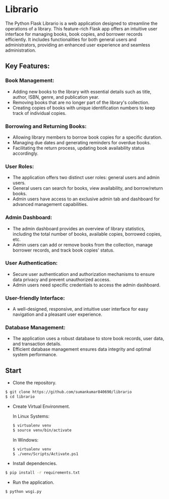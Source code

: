 # Librario

The Python Flask Librario is a web application designed to streamline the operations of a library. This feature-rich Flask app offers an intuitive user interface for managing books, book copies, and borrower records efficiently. It includes functionalities for both general users and administrators, providing an enhanced user experience and seamless administration.

## Key Features:

### Book Management:

- Adding new books to the library with essential details such as title, author, ISBN, genre, and publication year.
- Removing books that are no longer part of the library's collection.
- Creating copies of books with unique identification numbers to keep track of individual copies.

### Borrowing and Returning Books:

- Allowing library members to borrow book copies for a specific duration.
- Managing due dates and generating reminders for overdue books.
- Facilitating the return process, updating book availability status accordingly.

### User Roles:

- The application offers two distinct user roles: general users and admin users.
- General users can search for books, view availability, and borrow/return books.
- Admin users have access to an exclusive admin tab and dashboard for advanced management capabilities.

### Admin Dashboard:

- The admin dashboard provides an overview of library statistics, including the total number of books, available copies, borrowed copies, etc.
- Admin users can add or remove books from the collection, manage borrower records, and track book copies' status.

### User Authentication:

- Secure user authentication and authorization mechanisms to ensure data privacy and prevent unauthorized access.
- Admin users need specific credentials to access the admin dashboard.

### User-friendly Interface:

- A well-designed, responsive, and intuitive user interface for easy navigation and a pleasant user experience.

### Database Management:

- The application uses a robust database to store book records, user data, and transaction details.
- Efficient database management ensures data integrity and optimal system performance.


## Start

- Clone the repository.

```sh
$ git clone https://github.com/sumankumar840690/librario
$ cd librario
```

- Create Virtual Environment.

    In Linux Systems:
    ```sh
    $ virtualenv venv
    $ source venv/bin/activate
    ```

    In Windows:
    ```sh
    $ virtualenv venv
    $ ./venv/Scripts/Activate.ps1
    ```

- Install dependencies.

```sh
$ pip install -r requirements.txt
```

- Run the application.

```bash
$ python wsgi.py
```

